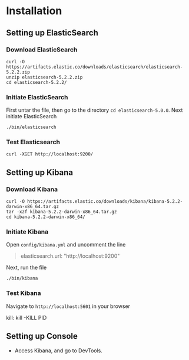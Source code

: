 # Installation

## Setting up ElasticSearch

### Download ElasticSearch

```
curl -O https://artifacts.elastic.co/downloads/elasticsearch/elasticsearch-5.2.2.zip
unzip elasticsearch-5.2.2.zip
cd elasticsearch-5.2.2/
```

### Initiate ElasticSearch

First untar the file, then go to the directory `cd elasticsearch-5.0.0`. Next initiate ElasticSearch

```
./bin/elasticsearch
```

### Test Elasticsearch

```
curl -XGET http://localhost:9200/
```


## Setting up Kibana

### Download Kibana

```
curl -O https://artifacts.elastic.co/downloads/kibana/kibana-5.2.2-darwin-x86_64.tar.gz
tar -xzf kibana-5.2.2-darwin-x86_64.tar.gz
cd kibana-5.2.2-darwin-x86_64/
```

### Initiate Kibana

Open `config/kibana.yml` and uncomment the line

> elasticsearch.url: "http://localhost:9200"

Next, run the file

```
./bin/kibana
```

### Test Kibana

Navigate to `http://localhost:5601` in your browser


kill:  kill -KILL PID

##  Setting up Console

* Access Kibana, and go to DevTools.

